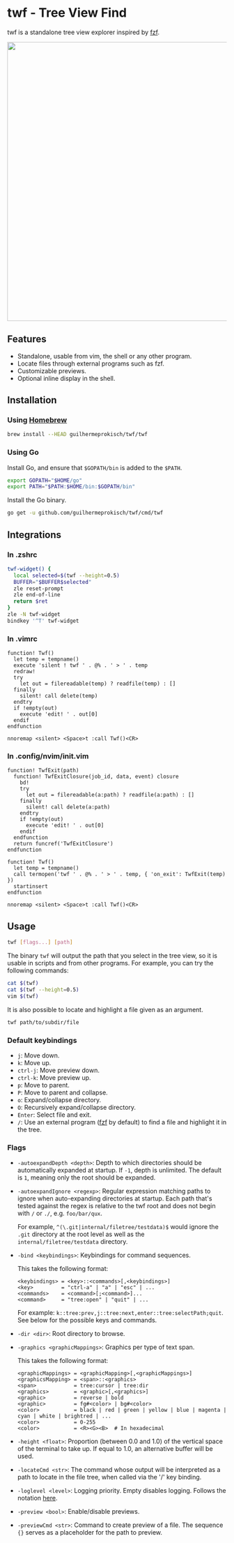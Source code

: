 twf - Tree View Find
===

twf is a standalone tree view explorer inspired by [fzf](https://github.com/junegunn/fzf).

<img src="screenshot.png" width=640>

Features
--------

- Standalone, usable from vim, the shell or any other program.
- Locate files through external programs such as fzf.
- Customizable previews.
- Optional inline display in the shell.

Installation
------------

### Using [Homebrew](https://brew.sh/)

```sh
brew install --HEAD guilhermeprokisch/twf/twf
```

### Using Go

Install Go, and ensure that `$GOPATH/bin` is added to the `$PATH`.

```sh
export GOPATH="$HOME/go"
export PATH="$PATH:$HOME/bin:$GOPATH/bin"
```

Install the Go binary.

```sh
go get -u github.com/guilhermeprokisch/twf/cmd/twf
```

Integrations
------------

### In .zshrc

```sh
twf-widget() {
  local selected=$(twf --height=0.5)
  BUFFER="$BUFFER$selected"
  zle reset-prompt
  zle end-of-line
  return $ret
}
zle -N twf-widget
bindkey '^T' twf-widget
```

### In .vimrc

```vim
function! Twf()
  let temp = tempname()
  execute 'silent ! twf ' . @% . ' > ' . temp
  redraw!
  try
    let out = filereadable(temp) ? readfile(temp) : []
  finally
    silent! call delete(temp)
  endtry
  if !empty(out)
    execute 'edit! ' . out[0]
  endif
endfunction

nnoremap <silent> <Space>t :call Twf()<CR>
```

### In .config/nvim/init.vim

```vim
function! TwfExit(path)
  function! TwfExitClosure(job_id, data, event) closure
    bd!
    try
      let out = filereadable(a:path) ? readfile(a:path) : []
    finally
      silent! call delete(a:path)
    endtry
    if !empty(out)
      execute 'edit! ' . out[0]
    endif
  endfunction
  return funcref('TwfExitClosure')
endfunction

function! Twf()
  let temp = tempname()
  call termopen('twf ' . @% . ' > ' . temp, { 'on_exit': TwfExit(temp) })
  startinsert
endfunction

nnoremap <silent> <Space>t :call Twf()<CR>
```

Usage
-----

```sh
twf [flags...] [path]
```

The binary `twf` will output the path that you select in the tree view, so it is usable in scripts and from other programs.
For example, you can try the following commands:

```sh
cat $(twf)
cat $(twf --height=0.5)
vim $(twf)
```

It is also possible to locate and highlight a file given as an argument.

```sh
twf path/to/subdir/file
```

### Default keybindings

- `j`: Move down.
- `k`: Move up.
- `ctrl-j`: Move preview down.
- `ctrl-k`: Move preview up.
- `p`: Move to parent.
- `P`: Move to parent and collapse.
- `o`: Expand/collapse directory.
- `O`: Recursively expand/collapse directory.
- `Enter`: Select file and exit.
- `/`: Use an external program ([fzf](https://github.com/junegunn/fzf) by default) to find a file and highlight it in the tree.

### Flags

- `-autoexpandDepth <depth>`: Depth to which directories should be automatically expanded at startup. If `-1`, depth is unlimited. The default is `1`, meaning only the root should be expanded.
- `-autoexpandIgnore <regexp>`: Regular expression matching paths to ignore when auto-expanding directories at startup. Each path that's tested against the regex is relative to the twf root and does not begin with `/` or `./`, e.g. `foo/bar/qux`.

  For example, `^(\.git|internal/filetree/testdata)$` would ignore the `.git` directory at the root level as well as the `internal/filetree/testdata` directory.

- `-bind <keybindings>`: Keybindings for command sequences.

  This takes the following format:
  ```
  <keybindings> = <key>::<commands>[,<keybindings>]
  <key>         = "ctrl-a" | "a" | "esc" | ...
  <commands>    = <command>[;<command>]...
  <command>     = "tree:open" | "quit" | ...
  ```
  For example: `k::tree:prev,j::tree:next,enter::tree:selectPath;quit`.
  See below for the possible keys and commands.

- `-dir <dir>`: Root directory to browse.
- `-graphics <graphicMappings>`: Graphics per type of text span.

  This takes the following format:
  ```
  <graphicMappings> = <graphicMapping>[,<graphicMappings>]
  <graphicsMapping> = <span>::<graphics>
  <span>            = tree:cursor | tree:dir
  <graphics>        = <graphic>[,<graphics>]
  <graphic>         = reverse | bold
  <graphic>         = fg#<color> | bg#<color>
  <color>           = black | red | green | yellow | blue | magenta | cyan | white | brightred | ...
  <color>           = 0-255
  <color>           = <R><G><B>  # In hexadecimal
  ```
- `-height <float>`: Proportion (between 0.0 and 1.0) of the vertical space of the terminal to take up. If equal to 1.0, an alternative buffer will be used.
- `-locateCmd <str>`: The command whose output will be interpreted as a path to locate in the file tree, when called via the '/' key binding.
- `-loglevel <level>`: Logging priority. Empty disables logging. Follows the notation [here](https://godoc.org/go.uber.org/zap/zapcore#Level.UnmarshalText).
- `-preview <bool>`: Enable/disable previews.
- `-previewCmd <str>`: Command to create preview of a file. The sequence `{}` serves as a placeholder for the path to preview.
